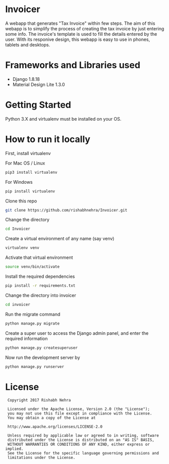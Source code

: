 # Invoicer
A webapp that generates "Tax Invoice" within few steps. The aim of this webapp is to simplify the process of creating the tax invoice by just entering some info. The invoice's template is used to fill the details entered by the user. With its responive design, this webapp is easy to use in phones, tablets and desktops.

# Frameworks and Libraries used
* Django 1.8.18
* Material Design Lite 1.3.0

# Getting Started
Python 3.X and virtualenv must be installed on your OS.

# How to run it locally
First, install virtualenv

For Mac OS / Linux
```bash
pip3 install virtualenv
```
For Windows
```bash
pip install virtualenv
```

Clone this repo
```bash
git clone https://github.com/rishabhnehra/Invoicer.git
```

Change the directory
```bash
cd Invoicer
```

Create a virtual environment of any name (say venv)
```bash
virtualenv venv
```

Activate that virtual environment
```bash
source venv/bin/activate
```

Install the required dependencies
```bash
pip install -r requirements.txt
```

Change the directory into invoicer
```bash
cd invoicer
```

Run the migrate command
```bash
python manage.py migrate
```

Create a super user to access the Django admin panel, and enter the required information
```bash
python manage.py createsuperuser
```

Now run the development server by
```bash
python manage.py runserver
```

# License
```
 Copyright 2017 Rishabh Nehra

 Licensed under the Apache License, Version 2.0 (the "License");
 you may not use this file except in compliance with the License.
 You may obtain a copy of the License at

 http://www.apache.org/licenses/LICENSE-2.0

 Unless required by applicable law or agreed to in writing, software
 distributed under the License is distributed on an "AS IS" BASIS,
 WITHOUT WARRANTIES OR CONDITIONS OF ANY KIND, either express or implied.
 See the License for the specific language governing permissions and
 limitations under the License.
   
 ```
